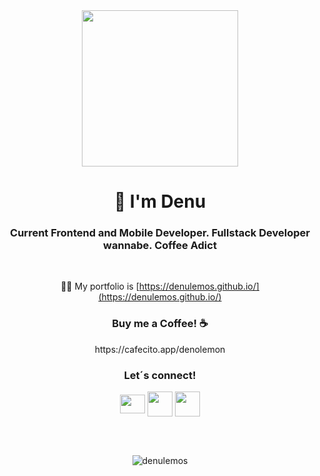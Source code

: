 <div align="center"><img width="250px" src="https://media4.giphy.com/media/IQebREsGFRXmo/giphy.gif" /></div>

<h1 align="center">👋 I'm Denu</h1>
<h3 align="center">Current Frontend and Mobile Developer. Fullstack Developer wannabe. Coffee Adict</h3>

<br />
<div align="center">

👨‍💻 My portfolio is  [https://denulemos.github.io/](https://denulemos.github.io/)


 </div>

<h3 align="center">Buy me a Coffee! ☕ </h3>
<div align="center">
https://cafecito.app/denolemon
 </div>

<h3 align="center">Let´s connect!</h3>
<p align="center">
<a href="https://www.linkedin.com/in/denulemos/" target="blank"><img align="center" src="https://raw.githubusercontent.com/rahuldkjain/github-profile-readme-generator/master/src/images/icons/Social/linked-in-alt.svg" height="30" width="40" /></a>
 <a href="https://www.twitter.com/denokennedy" target="blank"><img align="center" src="http://assets.stickpng.com/images/580b57fcd9996e24bc43c53e.png" height="40" width="40" /></a>
 <a href="https://medium.com/@denu.a.lemos" target="blank"><img align="center" src="https://upload.wikimedia.org/wikipedia/commons/thumb/e/ec/Medium_logo_Monogram.svg/1200px-Medium_logo_Monogram.svg.png" height="40" width="40" /></a>
</p>

<br />
<br />
<p align="center"> <img src="https://komarev.com/ghpvc/?username=denulemos&label=Profile%20views&color=0e75b6&style=flat" alt="denulemos" /> </p>

